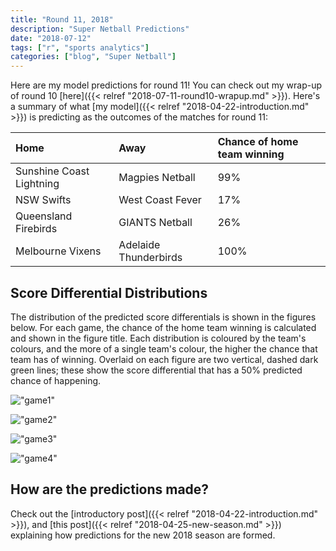 ```yaml
---
title: "Round 11, 2018"
description: "Super Netball Predictions"
date: "2018-07-12"
tags: ["r", "sports analytics"]
categories: ["blog", "Super Netball"]
---
```


<!-- Time-stamp: <2018-07-14 17:07:16 (slane)> -->





Here are my model predictions for round 11! You can check out my wrap-up of round 10 [here]({{< relref "2018-07-11-round10-wrapup.md" >}}). Here's a summary of what [my model]({{< relref "2018-04-22-introduction.md" >}}) is predicting as the outcomes of the matches for round 11:


|Home                     |Away                  |Chance of home team winning |
|:------------------------|:---------------------|:---------------------------|
|Sunshine Coast Lightning |Magpies Netball       |99%                         |
|NSW Swifts               |West Coast Fever      |17%                         |
|Queensland Firebirds     |GIANTS Netball        |26%                         |
|Melbourne Vixens         |Adelaide Thunderbirds |100%                        |

## Score Differential Distributions

The distribution of the predicted score differentials is shown in the figures below. For each game, the chance of the home team winning is calculated and shown in the figure title. Each distribution is coloured by the team's colours, and the more of a single team's colour, the higher the chance that team has of winning. Overlaid on each figure are two vertical, dashed dark green lines; these show the score differential that has a 50% predicted chance of happening.

!["game1"](/sn-assets/round11-2018/game-1.png)

!["game2"](/sn-assets/round11-2018/game-2.png)

!["game3"](/sn-assets/round11-2018/game-3.png)

!["game4"](/sn-assets/round11-2018/game-4.png)

## How are the predictions made?

Check out the [introductory post]({{< relref "2018-04-22-introduction.md" >}}), and [this post]({{< relref "2018-04-25-new-season.md" >}}) explaining how predictions for the new 2018 season are formed.

